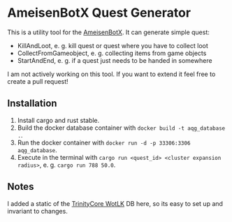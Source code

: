 # AmeisenBotX Quest Generator
This is a utility tool for the [AmeisenBotX](https://github.com/Jnnshschl/AmeisenBotX). It can generate simple quest:
* KillAndLoot, e. g. kill quest or quest where you have to collect loot
* CollectFromGameobject, e. g. collecting items from game objects 
* StartAndEnd, e. g. if a quest just needs to be handed in somewhere

I am not actively working on this tool. If you want to extend it feel free to create a pull request!

## Installation
1. Install cargo and rust stable.
2. Build the docker database container with `docker build -t aqg_database .`.
3. Run the docker container with `docker run -d -p 33306:3306 aqg_database`.
4. Execute in the terminal with `cargo run <quest_id> <cluster expansion radius>`, e. g. `cargo run 788 50.0`.

## Notes
I added a static of the [TrinityCore WotLK](https://github.com/TrinityCore/TrinityCore/tree/3.3.5) DB here, so its easy to set up and invariant to changes.